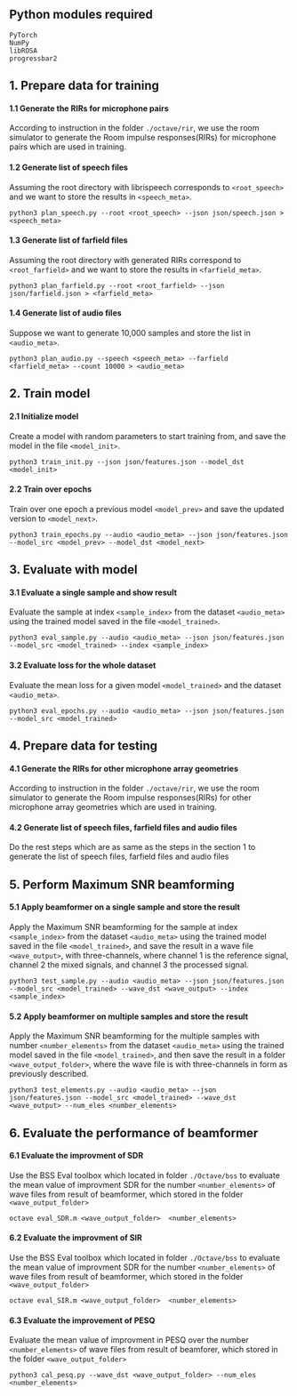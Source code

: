 ## Python modules required
```
PyTorch
NumPy
libROSA
progressbar2
```

## 1. Prepare data for training

#### 1.1 Generate the RIRs for microphone pairs
According to instruction in the folder `./octave/rir`, we use the room simulator to generate the Room impulse responses(RIRs) for microphone pairs which are used in training.

#### 1.2 Generate list of speech files

Assuming the root directory with librispeech corresponds to `<root_speech>` and we want to store the results in `<speech_meta>`.

```
python3 plan_speech.py --root <root_speech> --json json/speech.json > <speech_meta>
```

#### 1.3 Generate list of farfield files

Assuming the root directory with generated RIRs correspond to `<root_farfield>` and we want to store the results in `<farfield_meta>`.

```
python3 plan_farfield.py --root <root_farfield> --json json/farfield.json > <farfield_meta>
```

#### 1.4 Generate list of audio files

Suppose we want to generate 10,000 samples and store the list in `<audio_meta>`.

```
python3 plan_audio.py --speech <speech_meta> --farfield <farfield_meta> --count 10000 > <audio_meta>
```

## 2. Train model

#### 2.1 Initialize model

Create a model with random parameters to start training from, and save the model in the file `<model_init>`.

```
python3 train_init.py --json json/features.json --model_dst <model_init>
```

#### 2.2 Train over epochs

Train over one epoch a previous model `<model_prev>` and save the updated version to `<model_next>`.

```
python3 train_epochs.py --audio <audio_meta> --json json/features.json --model_src <model_prev> --model_dst <model_next>
```

## 3. Evaluate with model

#### 3.1 Evaluate a single sample and show result

Evaluate the sample at index `<sample_index>` from the dataset `<audio_meta>` using the trained model saved in the file `<model_trained>`.

```
python3 eval_sample.py --audio <audio_meta> --json json/features.json --model_src <model_trained> --index <sample_index>
```

#### 3.2 Evaluate loss for the whole dataset

Evaluate the mean loss for a given model `<model_trained>` and the dataset `<audio_meta>`.

```
python3 eval_epochs.py --audio <audio_meta> --json json/features.json --model_src <model_trained>
```

## 4. Prepare data for testing 

#### 4.1 Generate the RIRs for other microphone array geometries
According to instruction in the folder `./octave/rir`, we use the room simulator to generate the Room impulse responses(RIRs) for other microphone array geometries which are used in training.

#### 4.2 Generate list of speech files, farfield files and audio files
Do the rest steps which are as same as the steps in the section 1 to generate the list of speech files, farfield files and audio files  


## 5. Perform Maximum SNR beamforming

#### 5.1 Apply beamformer on a single sample and store the result
Apply the Maximum SNR beamforming for the sample at index `<sample_index>` from the dataset `<audio_meta>` using the trained model saved in the file `<model_trained>`, and save the result in a wave file `<wave_output>`, with three-channels, where channel 1 is the reference signal, channel 2 the mixed signals, and channel 3 the processed signal.

```
python3 test_sample.py --audio <audio_meta> --json json/features.json --model_src <model_trained> --wave_dst <wave_output> --index <sample_index>
```

#### 5.2 Apply beamformer on multiple samples and store the result
Apply the Maximum SNR beamforming for the multiple samples with number `<number_elements>` from the dataset `<audio_meta>` using the trained model saved in the file `<model_trained>`, and then save the result in a folder `<wave_output_folder>`, where the wave file is with three-channels in form as previously described.

```
python3 test_elements.py --audio <audio_meta> --json json/features.json --model_src <model_trained> --wave_dst <wave_output> --num_eles <number_elements>
```

## 6. Evaluate the performance of beamformer

#### 6.1 Evaluate the improvment of SDR 
Use the BSS Eval toolbox which located in folder `./Octave/bss` to evaluate the mean value of improvment SDR for the number `<number_elements>` of wave files from result of beamformer, which stored in the folder `<wave_output_folder>`

```
octave eval_SDR.m <wave_output_folder>  <number_elements>
```

#### 6.2 Evaluate the improvment of SIR 
Use the BSS Eval toolbox which located in folder `./Octave/bss` to evaluate the mean value of improvment SDR for the number `<number_elements>` of wave files from result of beamformer, which stored in the folder `<wave_output_folder>`

```
octave eval_SIR.m <wave_output_folder>  <number_elements>
```

#### 6.3 Evaluate the improvement of PESQ 
Evaluate the mean value of improvment in PESQ over the number `<number_elements>` of wave files from result of beamforer, which stored in the folder `<wave_output_folder>`

```
python3 cal_pesq.py --wave_dst <wave_output_folder> --num_eles <number_elements>
```